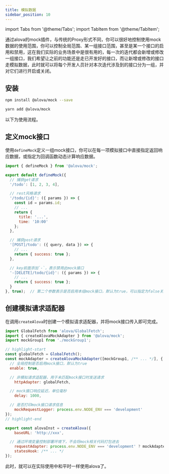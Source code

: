 ```yaml
---
title: 模拟数据
sidebar_position: 10
---
```


import Tabs from '@theme/Tabs';
import TabItem from '@theme/TabItem';


通过alova的mock插件，与传统的Proxy形式不同，你可以很好地控制使用mock数据的使用范围，你可以控制全局范围、某一组接口范围，甚至是某一个接口的启用和禁用，这在我们实际的业务场景中是很有用的，每一次的迭代都会新增或修改一组接口，我们希望让之前的功能还是走已开发好的接口，而让新增或修改的接口走模拟数据，此时就可以将每个开发人员针对本次迭代涉及到的接口分为一组，并对它们进行开启或关闭。

## 安装

<Tabs>
<TabItem value="1" label="npm">

```bash
npm install @alova/mock --save
```

</TabItem>
<TabItem value="2" label="yarn">

```bash
yarn add @alova/mock
```

</TabItem>
</Tabs>

以下为使用流程。

## 定义mock接口
使用`defineMock`定义一组mock接口，你可以在每一项模拟接口中直接指定返回响应数据，或指定为回调函数动态计算响应数据。
```javascript title=mockGrou1.js
import { defineMock } from '@alova/mock';

export default defineMock({
  // 捕获get请求
  '/todo': [1, 2, 3, 4],

  // rest风格请求
  '/todo/{id}': ({ params }) => {
    const id = params.id;
    // ...
    return {
      title: '...',
      time: '10:00'
    };
  },

  // 捕获post请求
  '[POST]/todo': ({ query, data }) => {
    // ...
    return { success: true };
  },

  // key前面添加`-`，表示禁用此mock接口
  '-[DELETE]/todo/{id}': ({ params }) => {
    // ...
    return { success: true };
  }
}, true);  // 第二个参数表示是否启用本组mock接口，默认为true，可以指定为false关闭
```


## 创建模拟请求适配器
在调用`createAlova`时创建一个模拟请求适配器，并将mock接口传入即可完成。
```javascript
import GlobalFetch from 'alova/GlobalFetch';
import { createAlovaMockAdapter } from '@alova/mock';
import mockGroup1 from './mockGroup1';

// highlight-start
const globalFetch = GlobalFetch();
const mockAdapter = createAlovaMockAdapter([mockGroup1, /** ... */], {
  // 全局控制是否启用mock接口，默认为true
  enable: true,

  // 非模拟请求适配器，用于未匹配mock接口时发送请求
	httpAdapter: globalFetch,

  // mock接口响应延迟，单位毫秒
	delay: 1000,

  // 是否打印mock接口请求信息
	mockRequestLogger: process.env.NODE_ENV === 'development'
});
// highlight-end

export const alovaInst = createAlova({
	baseURL: 'http://xxx',

  // 通过环境变量控制部署环境下，不会将mock相关代码打包进去
	requestAdapter: process.env.NODE_ENV === 'development' ? mockAdapter : globalFetch,
	statesHook: /** ... */
});
```

此时，就可以在实际使用中和平时一样使用alova了。